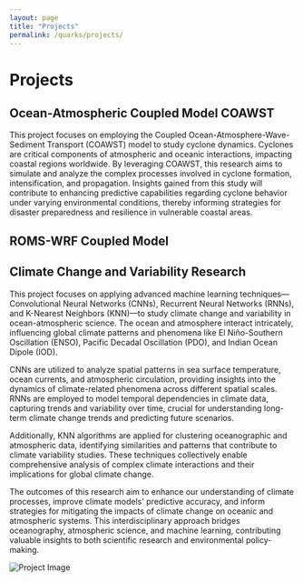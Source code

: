 ```yaml
---
layout: page
title: "Projects"
permalink: /quarks/projects/
---
```


# Projects

## Ocean-Atmospheric Coupled Model COAWST
This project focuses on employing the Coupled Ocean-Atmosphere-Wave-Sediment Transport (COAWST) model to study cyclone dynamics. Cyclones are critical components of atmospheric and oceanic interactions, impacting coastal regions worldwide. By leveraging COAWST, this research aims to simulate and analyze the complex processes involved in cyclone formation, intensification, and propagation. Insights gained from this study will contribute to enhancing predictive capabilities regarding cyclone behavior under varying environmental conditions, thereby informing strategies for disaster preparedness and resilience in vulnerable coastal areas.
## ROMS-WRF Coupled Model


## Climate Change and Variability Research
This project focuses on applying advanced machine learning techniques—Convolutional Neural Networks (CNNs), Recurrent Neural Networks (RNNs), and K-Nearest Neighbors (KNN)—to study climate change and variability in ocean-atmospheric science. The ocean and atmosphere interact intricately, influencing global climate patterns and phenomena like El Niño-Southern Oscillation (ENSO), Pacific Decadal Oscillation (PDO), and Indian Ocean Dipole (IOD).

CNNs are utilized to analyze spatial patterns in sea surface temperature, ocean currents, and atmospheric circulation, providing insights into the dynamics of climate-related phenomena across different spatial scales. RNNs are employed to model temporal dependencies in climate data, capturing trends and variability over time, crucial for understanding long-term climate change trends and predicting future scenarios.

Additionally, KNN algorithms are applied for clustering oceanographic and atmospheric data, identifying similarities and patterns that contribute to climate variability studies. These techniques collectively enable comprehensive analysis of complex climate interactions and their implications for global climate change.

The outcomes of this research aim to enhance our understanding of climate processes, improve climate models' predictive accuracy, and inform strategies for mitigating the impacts of climate change on oceanic and atmospheric systems. This interdisciplinary approach bridges oceanography, atmospheric science, and machine learning, contributing valuable insights to both scientific research and environmental policy-making.

![Project Image](assets/images/project.png)

